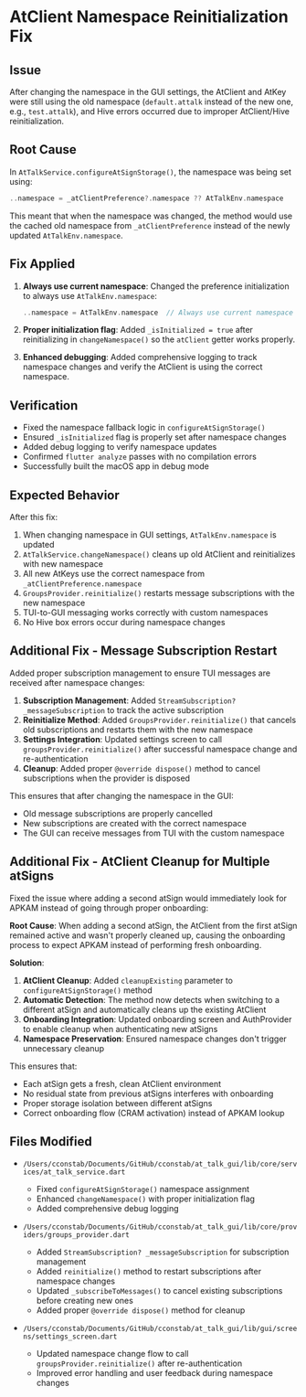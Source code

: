 # AtClient Namespace Reinitialization Fix

## Issue
After changing the namespace in the GUI settings, the AtClient and AtKey were still using the old namespace (`default.attalk` instead of the new one, e.g., `test.attalk`), and Hive errors occurred due to improper AtClient/Hive reinitialization.

## Root Cause
In `AtTalkService.configureAtSignStorage()`, the namespace was being set using:
```dart
..namespace = _atClientPreference?.namespace ?? AtTalkEnv.namespace
```

This meant that when the namespace was changed, the method would use the cached old namespace from `_atClientPreference` instead of the newly updated `AtTalkEnv.namespace`.

## Fix Applied
1. **Always use current namespace**: Changed the preference initialization to always use `AtTalkEnv.namespace`:
   ```dart
   ..namespace = AtTalkEnv.namespace  // Always use current namespace from AtTalkEnv
   ```

2. **Proper initialization flag**: Added `_isInitialized = true` after reinitializing in `changeNamespace()` so the `atClient` getter works properly.

3. **Enhanced debugging**: Added comprehensive logging to track namespace changes and verify the AtClient is using the correct namespace.

## Verification
- Fixed the namespace fallback logic in `configureAtSignStorage()`
- Ensured `_isInitialized` flag is properly set after namespace changes
- Added debug logging to verify namespace updates
- Confirmed `flutter analyze` passes with no compilation errors
- Successfully built the macOS app in debug mode

## Expected Behavior
After this fix:
1. When changing namespace in GUI settings, `AtTalkEnv.namespace` is updated
2. `AtTalkService.changeNamespace()` cleans up old AtClient and reinitializes with new namespace
3. All new AtKeys use the correct namespace from `_atClientPreference.namespace`
4. `GroupsProvider.reinitialize()` restarts message subscriptions with the new namespace
5. TUI-to-GUI messaging works correctly with custom namespaces
6. No Hive box errors occur during namespace changes

## Additional Fix - Message Subscription Restart
Added proper subscription management to ensure TUI messages are received after namespace changes:

1. **Subscription Management**: Added `StreamSubscription? _messageSubscription` to track the active subscription
2. **Reinitialize Method**: Added `GroupsProvider.reinitialize()` that cancels old subscriptions and restarts them with the new namespace
3. **Settings Integration**: Updated settings screen to call `groupsProvider.reinitialize()` after successful namespace change and re-authentication
4. **Cleanup**: Added proper `@override dispose()` method to cancel subscriptions when the provider is disposed

This ensures that after changing the namespace in the GUI:
- Old message subscriptions are properly cancelled
- New subscriptions are created with the correct namespace
- The GUI can receive messages from TUI with the custom namespace

## Additional Fix - AtClient Cleanup for Multiple atSigns
Fixed the issue where adding a second atSign would immediately look for APKAM instead of going through proper onboarding:

**Root Cause**: When adding a second atSign, the AtClient from the first atSign remained active and wasn't properly cleaned up, causing the onboarding process to expect APKAM instead of performing fresh onboarding.

**Solution**: 
1. **AtClient Cleanup**: Added `cleanupExisting` parameter to `configureAtSignStorage()` method
2. **Automatic Detection**: The method now detects when switching to a different atSign and automatically cleans up the existing AtClient
3. **Onboarding Integration**: Updated onboarding screen and AuthProvider to enable cleanup when authenticating new atSigns
4. **Namespace Preservation**: Ensured namespace changes don't trigger unnecessary cleanup

This ensures that:
- Each atSign gets a fresh, clean AtClient environment
- No residual state from previous atSigns interferes with onboarding
- Proper storage isolation between different atSigns
- Correct onboarding flow (CRAM activation) instead of APKAM lookup

## Files Modified
- `/Users/cconstab/Documents/GitHub/cconstab/at_talk_gui/lib/core/services/at_talk_service.dart`
  - Fixed `configureAtSignStorage()` namespace assignment
  - Enhanced `changeNamespace()` with proper initialization flag
  - Added comprehensive debug logging

- `/Users/cconstab/Documents/GitHub/cconstab/at_talk_gui/lib/core/providers/groups_provider.dart`
  - Added `StreamSubscription? _messageSubscription` for subscription management
  - Added `reinitialize()` method to restart subscriptions after namespace changes
  - Updated `_subscribeToMessages()` to cancel existing subscriptions before creating new ones
  - Added proper `@override dispose()` method for cleanup

- `/Users/cconstab/Documents/GitHub/cconstab/at_talk_gui/lib/gui/screens/settings_screen.dart`
  - Updated namespace change flow to call `groupsProvider.reinitialize()` after re-authentication
  - Improved error handling and user feedback during namespace changes
